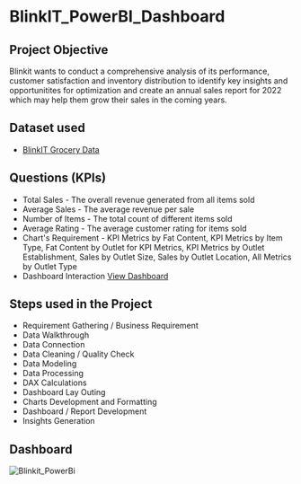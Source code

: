 # BlinkIT_PowerBI_Dashboard
## Project Objective
Blinkit wants to conduct a comprehensive analysis of its performance, customer satisfaction and inventory distribution to identify key insights and opportunitites for optimization and create an annual sales report for 2022 which may help them grow their sales in the coming years.

## Dataset used
- <a href="https://github.com/Debanshu111/Blinkit_PowerBi_Dashboard/blob/main/BlinkIT%20Grocery%20Data.xlsx">BlinkIT Grocery Data</a>

## Questions (KPIs)
- Total Sales - The overall revenue generated from all items sold
- Average Sales - The average revenue per sale
- Number of Items - The total count of different items sold
- Average Rating - The average customer rating for items sold
- Chart's Requirement - KPI Metrics by Fat Content, KPI Metrics by Item Type, Fat Content by Outlet for KPI Metrics, KPI Metrics by Outlet Establishment, Sales by Outlet Size, Sales by Outlet Location, All Metrics by Outlet Type
- Dashboard Interaction <a href="https://github.com/Debanshu111/Blinkit_PowerBi_Dashboard/blob/main/Blinkit_PowerBi.png">View Dashboard</a>

## Steps used in the Project
- Requirement Gathering / Business Requirement
- Data Walkthrough
- Data Connection
- Data Cleaning / Quality Check
- Data Modeling
- Data Processing
- DAX Calculations
- Dashboard Lay Outing
- Charts Development and Formatting
- Dashboard / Report Development
- Insights Generation

## Dashboard

![Blinkit_PowerBi](https://github.com/user-attachments/assets/5d18ba61-6cda-4e15-b70d-dfe3d2595a80)

